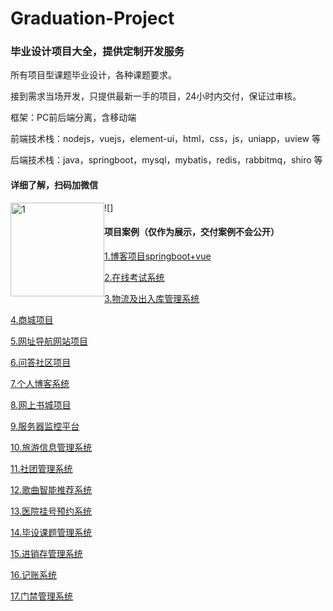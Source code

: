 # Graduation-Project
### 毕业设计项目大全，提供定制开发服务

所有项目型课题毕业设计，各种课题要求。

接到需求当场开发，只提供最新一手的项目，24小时内交付，保证过审核。

框架：PC前后端分离，含移动端

前端技术栈：nodejs，vuejs，element-ui，html，css，js，uniapp，uview 等

后端技术栈：java，springboot，mysql，mybatis，redis，rabbitmq，shiro 等



#### 详细了解，扫码加微信

![]<img src="https://tva1.sinaimg.cn/large/008i3skNgy1gquopgk5wmj30u00u5n8s.jpg" alt="1" style="width:150;float:left" />

#### 项目案例（仅作为展示，交付案例不会公开）

[1.博客项目springboot+vue](https://github.com/jsczj/blog-vue-springboot)

[2.在线考试系统](https://github.com/jsczj/SpringBoot-Vue-OnlineExam)

[3.物流及出入库管理系统](https://github.com/jsczj/logistics-back)

[4.商城项目](https://github.com/jsczj/OnlineSchoolShop)

[5.网址导航网站项目](https://github.com/jsczj/WebStack-Guns)

[6.问答社区项目](https://github.com/jsczj/SNS-Forum-Website)

[7.个人博客系统](https://github.com/jsczj/blogSpringBoot)

[8.网上书城项目](https://github.com/jsczj/bookStore-Springboot-Vue)

[9.服务器监控平台](https://github.com/jsczj/linuxServerMonitoring)

[10.旅游信息管理系统](https://github.com/jsczj/travels)

[11.社团管理系统](https://github.com/tongji4m3/communityVue)

[12.歌曲智能推荐系统](https://github.com/jsczj/Hybrid-Music-Recommender-System)

[13.医院挂号预约系统](https://github.com/jsczj/hosp_order)

[14.毕设课题管理系统](https://github.com/jsczj/Graduate)

[15.进销存管理系统](https://github.com/jsczj/SDIMS)

[16.记账系统](https://github.com/jsczj/Money)

[17.门禁管理系统](https://github.com/jsczj/QRcode_doorManage)









